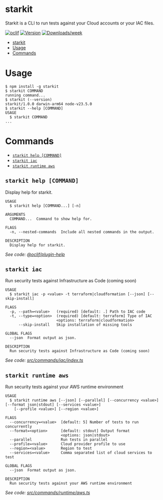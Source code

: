 # starkit

Starkit is a CLI to run tests against your Cloud accounts or your IAC files.

[![oclif](https://img.shields.io/badge/cli-oclif-brightgreen.svg)](https://oclif.io)
[![Version](https://img.shields.io/npm/v/mynewcli.svg)](https://npmjs.org/package/mynewcli)
[![Downloads/week](https://img.shields.io/npm/dw/mynewcli.svg)](https://npmjs.org/package/mynewcli)

<!-- toc -->
* [starkit](#starkit)
* [Usage](#usage)
* [Commands](#commands)
<!-- tocstop -->

# Usage

<!-- usage -->
```sh-session
$ npm install -g starkit
$ starkit COMMAND
running command...
$ starkit (--version)
starkit/1.0.0 darwin-arm64 node-v23.5.0
$ starkit --help [COMMAND]
USAGE
  $ starkit COMMAND
...
```
<!-- usagestop -->

# Commands

<!-- commands -->
* [`starkit help [COMMAND]`](#starkit-help-command)
* [`starkit iac`](#starkit-iac)
* [`starkit runtime aws`](#starkit-runtime-aws)

## `starkit help [COMMAND]`

Display help for starkit.

```
USAGE
  $ starkit help [COMMAND...] [-n]

ARGUMENTS
  COMMAND...  Command to show help for.

FLAGS
  -n, --nested-commands  Include all nested commands in the output.

DESCRIPTION
  Display help for starkit.
```

_See code: [@oclif/plugin-help](https://github.com/oclif/plugin-help/blob/v6.2.20/src/commands/help.ts)_

## `starkit iac`

Run security tests against Infrastructure as Code (coming soon)

```
USAGE
  $ starkit iac -p <value> -t terraform|cloudformation [--json] [--skip-install]

FLAGS
  -p, --path=<value>   (required) [default: .] Path to IAC code
  -t, --type=<option>  (required) [default: terraform] Type of IAC
                       <options: terraform|cloudformation>
      --skip-install   Skip installation of missing tools

GLOBAL FLAGS
  --json  Format output as json.

DESCRIPTION
  Run security tests against Infrastructure as Code (coming soon)
```

_See code: [src/commands/iac/index.ts](https://github.com/nonfx/starchitect-cloudguard/blob/v1.0.0/src/commands/iac/index.ts)_

## `starkit runtime aws`

Run security tests against your AWS runtime environment

```
USAGE
  $ starkit runtime aws [--json] [--parallel] [--concurrency <value>] [--format json|stdout] [--services <value>]
    [--profile <value>] [--region <value>]

FLAGS
  --concurrency=<value>  [default: 5] Number of tests to run concurrently
  --format=<option>      [default: stdout] Output format
                         <options: json|stdout>
  --parallel             Run tests in parallel
  --profile=<value>      Cloud provider profile to use
  --region=<value>       Region to test
  --services=<value>     Comma separated list of cloud services to test

GLOBAL FLAGS
  --json  Format output as json.

DESCRIPTION
  Run security tests against your AWS runtime environment
```

_See code: [src/commands/runtime/aws.ts](https://github.com/nonfx/starchitect-cloudguard/blob/v1.0.0/src/commands/runtime/aws.ts)_
<!-- commandsstop -->
